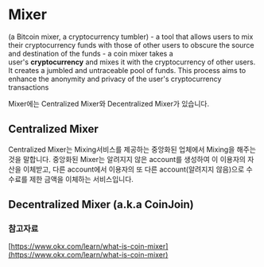 # Mixer

(a Bitcoin mixer, a cryptocurrency tumbler) - a tool that allows users to mix their cryptocurrency funds with those of other users to obscure the source and destination of the funds - a coin mixer takes a user's **cryptocurrency** and mixes it with the cryptocurrency of other users. It creates a jumbled and untraceable pool of funds. This process aims to enhance the anonymity and privacy of the user's cryptocurrency transactions

Mixer에는 Centralized Mixer와 Decentralized Mixer가 있습니다.

## Centralized Mixer

Centralized Mixer는 Mixing서비스를 제공하는 중앙화된 업체에서 Mixing을 해주는 것을 말합니다.
중앙화된 Mixer는 알려지지 않은 account를 생성하여 이 이용자의 자산을 이체받고, 다른 account에서 이용자의 또 다른 account(알려지지 않음)으로 수수료를 제한 금액을 이체하는 서비스입니다.

## Decentralized Mixer (a.k.a CoinJoin)

### 참고자료

[https://www.okx.com/learn/what-is-coin-mixer](https://www.okx.com/learn/what-is-coin-mixer)
